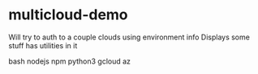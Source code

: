 # multicloud-demo

Will try to auth to a couple clouds using environment info
Displays some stuff
has utilities in it 

bash
nodejs
npm
python3
gcloud
az
